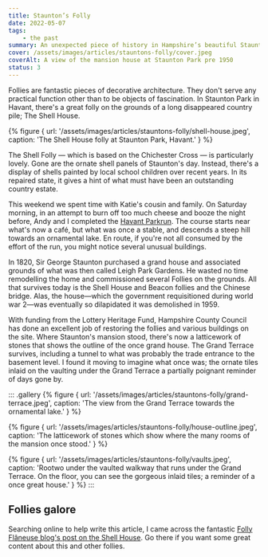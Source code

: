 ```yaml
---
title: Staunton’s Folly
date: 2022-05-07
tags:
	- the past
summary: An unexpected piece of history in Hampshire’s beautiful Staunton Park.
cover: /assets/images/articles/stauntons-folly/cover.jpeg
coverAlt: A view of the mansion house at Staunton Park pre 1950
status: 3
---
```

Follies are fantastic pieces of decorative architecture. They don't serve any practical function other than to be objects of fascination. In Staunton Park in Havant, there's a great folly on the grounds of a long disappeared country pile; The Shell House.

{% figure {
url: '/assets/images/articles/stauntons-folly/shell-house.jpeg',
caption: 'The Shell House folly at Staunton Park, Havant.'
} %}

The Shell Folly — which is based on the Chichester Cross — is particularly lovely. Gone are the ornate shell panels of Staunton's day. Instead, there's a display of shells painted by local school children over recent years. In its repaired state, it gives a hint of what must have been an outstanding country estate. 

This weekend we spent time with Katie's cousin and family. On Saturday morning, in an attempt to burn off too much cheese and booze the night before, Andy and I completed the [Havant Parkrun](https://www.strava.com/activities/7100841660). The course starts near what's now a café, but what was once a stable, and descends a steep hill towards an ornamental lake. En route, if you're not all consumed by the effort of the run, you might notice several unusual buildings.

In 1820, Sir George Staunton purchased a grand house and associated grounds of what was then called Leigh Park Gardens. He wasted no time remodelling the home and commissioned several Follies on the grounds. All that survives today is the Shell House and Beacon follies and the Chinese bridge. Alas, the house—which the government requisitioned during world war 2—was eventually so dilapidated it was demolished in 1959. 

With funding from the Lottery Heritage Fund, Hampshire County Council has done an excellent job of restoring the follies and various buildings on the site. Where Staunton's mansion stood, there's now a latticework of stones that shows the outline of the once grand house. The Grand Terrace survives, including a tunnel to what was probably the trade entrance to the basement level. I found it moving to imagine what once was; the ornate tiles inlaid on the vaulting under the Grand Terrace a partially poignant reminder of days gone by. 

::: .gallery 
{% figure {
url: '/assets/images/articles/stauntons-folly/grand-terrace.jpeg',
caption: 'The view from the Grand Terrace towards the ornamental lake.'
} %}

{% figure {
url: '/assets/images/articles/stauntons-folly/house-outline.jpeg',
caption: 'The latticework of stones which show where the many rooms of the mansion once stood.'
} %}

{% figure {
url: '/assets/images/articles/stauntons-folly/vaults.jpeg',
caption: 'Rootwo under the vaulted walkway that runs under the Grand Terrace. On the floor, you can see the gorgeous inlaid tiles; a reminder of a once great house.'
} %}
:::

## Follies galore
Searching online to help write this article, I came across the fantastic [Folly Flâneuse blog's post on the Shell House](https://thefollyflaneuse.com/the-shell-house-leigh-park-havant-hampshire/). Go there if you want some great content about this and other follies. 

